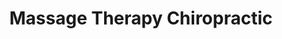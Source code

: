 ---
title: "Massage Therapy Chiropractic"
url: /burien/massage-therapy-chiropractic/
shop: Massage
---